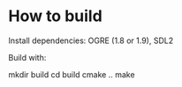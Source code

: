 How to build
==============
Install dependencies: OGRE (1.8 or 1.9), SDL2

Build with:

mkdir build
cd build
cmake ..
make

